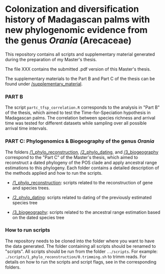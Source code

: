 # Colonization and diversification history of Madagascan palms with new phylogenomic evidence from the genus *Orania* (Arecaceae)


This repository contains all scripts and supplementary material generated during the preparation of my Master's thesis.

The file XXX contains the submitted .pdf version of this Master's thesis.

The supplementary materials to the Part B and Part C of the thesis can be found under [/supplementary_material](./supplementary_material).


### PART B
The script `partc_tfsp_correlation.R` corresponds to the analysis in "Part B" of the thesis, which aimed to test the Time-for-Speciation hypothesis in Madagascan palms. The correlation between species richness and arrival time was tested for different datasets while sampling over all possible arrival time intervals.

### PART C: Phylogenomics & Biogeography of the genus *Orania*

The folders [/1_phylo_reconstruction](./1_phylo_reconstruction), [/2_phylo_dating](./2_phylo_dating), and [/3_biogeography](./3_biogeography) correspond to the "Part C" of the Master's thesis, which aimed to reconstruct a dated phylogeny of the POS clade and apply  ancestral range estimations to this phylogeny. Each folder contains a detailed description of the methods applied and how to run the scripts.

* [/1_phylo_reconstruction](./1_phylo_reconstruction): scripts related to the reconstruction of gene and species trees. 

* [/2_phylo_dating](./2_phylo_dating): scripts related to dating of the previously estimated species tree

* [/3_biogeography](./3_biogeography): scripts related to the ancestral range estimation based on the dated species tree

### How to run scripts
The repository needs to be cloned into the folder where you want to have the data generated. The folder containing all scripts should be renamed to "scripts".
All scripts should be run from the folder `../scripts`. For example: `./scripts/1_phylo_reconstruction/0.trimming.sh` to trimm reads. For details on how to run the scripts and script flags, see in the corresponding folders.